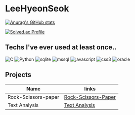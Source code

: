 # LeeHyeonSeok
[![Anurag's GitHub stats](https://github-readme-stats.vercel.app/api?username=bbbbooo)](https://github.com/anuraghazra/github-readme-stats)

[![Solved.ac Profile](http://mazassumnida.wtf/api/v2/generate_badge?boj=qlqlzbxkzl)](https://solved.ac/qlqlzbxkzl/)


## Techs I've ever used at least once..
![C](https://img.shields.io/badge/-A8B9CC.svg?&style=for-the-badge&logo=C&logoColor=white) ![Python](https://img.shields.io/badge/Python-000080.svg?&style=for-the-badge&logo=Python&logoColor=white) ![sqlite](https://img.shields.io/badge/Sqlite-003B57.svg?&style=for-the-badge&logo=Sqlite&logoColor=white) ![mssql](https://img.shields.io/badge/mssql-CC2927.svg?&style=for-the-badge&logo=MicrosoftSQLServer&logoColor=white) ![javascript](https://img.shields.io/badge/javascript-F7DF1E.svg?&style=for-the-badge&logo=javascript&logoColor=white) ![css3](https://img.shields.io/badge/css3-1572B6.svg?&style=for-the-badge&logo=css3&logoColor=white) ![oracle](https://img.shields.io/badge/oracle-F80000.svg?&style=for-the-badge&logo=oracle&logoColor=white) 



## Projects


| Name | links |
| ------ | ------ |
| Rock-Scissors-paper | [Rock-Scissors-Paper][PlDb] |
| Text Analysis | [Text Analysis][PlGh] |

   [PlDb]: <https://github.com/bbbbooo/Rock-Scissors-Paper>
   [PlGh]: <https://github.com/bbbbooo/youtube-crol>

